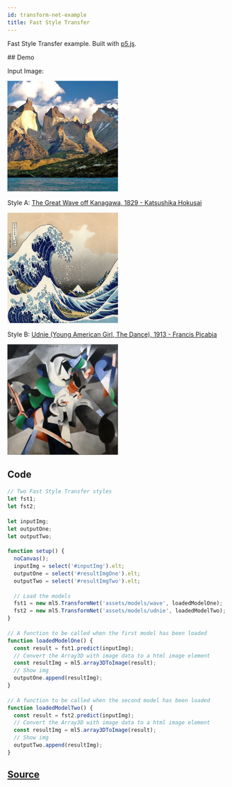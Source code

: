 ```yaml
---
id: transform-net-example
title: Fast Style Transfer
---
```


Fast Style Transfer example. Built with [p5.js](https://p5js.org/).

## Demo

<div class="example">
  <style>
    .example img {
      width: 250px;
      height: 250px;
    }
  </style>
  <p>Input Image:</p>
  <img id="inputImg" src='assets/img/patagonia.jpg'/>

  <p>Style A: <a href="https://en.wikipedia.org/wiki/The_Great_Wave_off_Kanagawa">The Great Wave off Kanagawa, 1829 - Katsushika Hokusai</a></p>
  <img src='assets/img/wave.jpg'/>
  <span id="resultImgOne"></span>

  <p>Style B: <a href="https://en.wikipedia.org/wiki/File:Francis_Picabia,_1913,_Udnie_(Young_American_Girl,_The_Dance),_oil_on_canvas,_290_x_300_cm,_Mus%C3%A9e_National_d%E2%80%99Art_Moderne,_Centre_Georges_Pompidou,_Paris..jpg">Udnie (Young American Girl, The Dance), 1913 - Francis Picabia</a></p>
  <img src='assets/img/udnie.jpg'/>
  <span id="resultImgTwo"></span>

</div>

<script src="assets/scripts/example-transform-net.js"></script>

## Code

```javascript
// Two Fast Style Transfer styles
let fst1;
let fst2;

let inputImg;
let outputOne;
let outputTwo;

function setup() {
  noCanvas();
  inputImg = select('#inputImg').elt;
  outputOne = select('#resultImgOne').elt;
  outputTwo = select('#resultImgTwo').elt;

  // Load the models
  fst1 = new ml5.TransformNet('assets/models/wave', loadedModelOne);
  fst2 = new ml5.TransformNet('assets/models/udnie', loadedModelTwo);
}

// A function to be called when the first model has been loaded
function loadedModelOne() {
  const result = fst1.predict(inputImg);
  // Convert the Array3D with image data to a html image element
  const resultImg = ml5.array3DToImage(result);
  // Show img
  outputOne.append(resultImg);
}

// A function to be called when the second model has been loaded
function loadedModelTwo() {
  const result = fst2.predict(inputImg);
  // Convert the Array3D with image data to a html image element
  const resultImg = ml5.array3DToImage(result);
  // Show img
  outputTwo.append(resultImg);
}
```

## [Source](https://github.com/ITPNYU/ml5/tree/master/examples/fast_style_transfer)